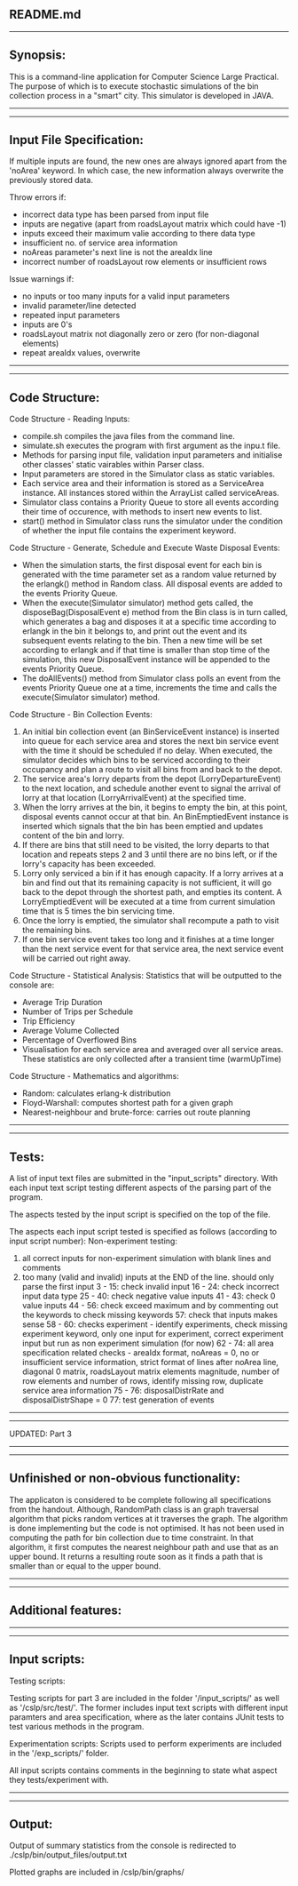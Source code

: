README.md
------------------------------------------------------------------------------
------------------------------------------------------------------------------

Synopsis:
------------------------------------------------------------------------------

This is a command-line application for Computer Science Large Practical. The purpose of which is to execute stochastic
simulations of the bin collection process in a "smart" city. This simulator is developed in JAVA.

------------------------------------------------------------------------------
------------------------------------------------------------------------------

Input File Specification:
------------------------------------------------------------------------------

If multiple inputs are found, the new ones are always ignored apart from the 'noArea' keyword. In which case, the new information always overwrite the previously stored data.

Throw errors if:
- incorrect data type has been parsed from input file
- inputs are negative (apart from roadsLayout matrix which could have -1)
- inputs exceed their maximum valie according to there data type
- insufficient no. of service area information 
- noAreas parameter's next line is not the areaIdx line
- incorrect number of roadsLayout row elements or insufficient rows

Issue warnings if:
- no inputs or too many inputs for a valid input parameters
- invalid parameter/line detected
- repeated input parameters
- inputs are 0's
- roadsLayout matrix not diagonally zero or zero (for non-diagonal elements)
- repeat areaIdx values, overwrite

------------------------------------------------------------------------------
------------------------------------------------------------------------------

Code Structure:
------------------------------------------------------------------------------

Code Structure - Reading Inputs:
- compile.sh compiles the java files from the command line.
- simulate.sh executes the program with first argument as the inpu.t file.
- Methods for parsing input file, validation input parameters and initialise other classes' static vairables within Parser class.
- Input parameters are stored in the Simulator class as static variables.
- Each service area and their information is stored as a ServiceArea instance. All instances stored within the ArrayList called serviceAreas.
- Simulator class contains a Priority Queue to store all events according their time of occurence, with methods to insert new events to list.
- start() method in Simulator class runs the simulator under the condition of whether the input file contains the experiment keyword.

Code Structure - Generate, Schedule and Execute Waste Disposal Events:
- When the simulation starts, the first disposal event for each bin is generated with the time parameter set as a random value returned by the erlangk() method in Random class. All disposal events are added to the events Priority Queue.
- When the execute(Simulator simulator) method gets called, the disposeBag(DisposalEvent e) method from the Bin class is in turn called, which generates a bag and disposes it at a specific time according to erlangk in the bin it belongs to, and print out the event and its subsequent events relating to the bin. Then a new time will be set according to erlangk and if that time is smaller than stop time of the simulation, this new DisposalEvent instance will be appended to the events Priority Queue.
- The doAllEvents() method from Simulator class polls an event from the events Priority Queue one at a time, increments the time and calls the execute(Simulator simulator) method.

Code Structure - Bin Collection Events:
1. 	An initial bin collection event (an BinServiceEvent instance) is inserted into queue for each service area and stores the next bin service event with the time it should be scheduled if no delay. When executed, the simulator decides which bins to be serviced according to their occupancy and plan a route to visit all bins from and back to the depot.
2. 	The service area's lorry departs from the depot (LorryDepartureEvent) to the next location, and schedule another event to signal the arrival of lorry at that location (LorryArrivalEvent) at the specified time. 
3. 	When the lorry arrives at the bin, it begins to empty the bin, at this point, disposal events cannot occur at that bin. An BinEmptiedEvent instance is inserted which signals that the bin has been emptied and updates content of the bin and lorry.
4. If there are bins that still need to be visited, the lorry departs to that location and repeats steps 2 and 3 until there are no bins left, or if the lorry's capacity has been exceeded. 
5. Lorry only serviced a bin if it has enough capacity. If a lorry arrives at a bin and find out that its remaining capacity is not sufficient, it will go back to the depot through the shortest path, and empties its content. A LorryEmptiedEvent will be executed at a time from current simulation time that is 5 times the bin servicing time. 
6. Once the lorry is emptied, the simulator shall recompute a path to visit the remaining bins.
7. If one bin service event takes too long and it finishes at a time longer than the next service event for that service area, the next service event will be carried out right away.

Code Structure - Statistical Analysis:
Statistics that will be outputted to the console are:
- Average Trip Duration
- Number of Trips per Schedule
- Trip Efficiency
- Average Volume Collected
- Percentage of Overflowed Bins
- Visualisation
for each service area and averaged over all service areas. These statistics are only collected after a transient time (warmUpTime)

Code Structure - Mathematics and algorithms:
- Random: calculates erlang-k distribution
- Floyd-Warshall: computes shortest path for a given graph
- Nearest-neighbour and brute-force: carries out route planning

------------------------------------------------------------------------------
------------------------------------------------------------------------------

Tests:
------------------------------------------------------------------------------

A list of input text files are submitted in the "input_scripts" directory. With each input text script testing different aspects of the parsing part of the program.

The aspects tested by the input script is specified on the top of the file.

The aspects each input script tested is specified as follows (according to input script number):
Non-experiment testing:
1. all correct inputs for non-experiment simulation with blank lines and comments
2. too many (valid and invalid) inputs at the END of the line. should only parse the first input
3 - 15: check invalid input
16 - 24: check incorrect input data type
25 - 40: check negative value inputs
41 - 43: check 0 value inputs
44 - 56: check exceed maximum and by commenting out the keywords to check missing keywords
57: check that inputs makes sense
58 - 60: checks experiment - identify experiments, check missing experiment keyword, only one input for experiment, correct experiment input but run as non experiment simulation (for now)
62 - 74: all area specification related checks - areaIdx format, noAreas = 0, no or insufficient service information, strict format of lines after noArea line, diagonal 0 matrix, roadsLayout matrix elements magnitude, number of row elements and number of rows, identify missing row, duplicate service area information
75 - 76: disposalDistrRate and disposalDistrShape = 0
77: test generation of events


------------------------------------------------------------------------------
------------------------------------------------------------------------------

UPDATED: Part 3

------------------------------------------------------------------------------
------------------------------------------------------------------------------

Unfinished or non-obvious functionality:
------------------------------------------------------------------------------

The applicaton is considered to be complete following all specifications from the handout. Although, RandomPath class is an graph traversal algorithm that picks random vertices at it traverses the graph. The algorithm is done implementing but the code is not optimised. It has not been used in computing the path for bin collection due to time constraint. In that algorithm, it first computes the nearest neighbour path and use that as an upper bound. It returns a resulting route soon as it finds a path that is smaller than or equal to the upper bound.



------------------------------------------------------------------------------
------------------------------------------------------------------------------

Additional features:
------------------------------------------------------------------------------




------------------------------------------------------------------------------
------------------------------------------------------------------------------

Input scripts:
------------------------------------------------------------------------------
Testing scripts:

Testing scripts for part 3 are included in the folder '/input_scripts/' as well as '/cslp/src/test/'. The former includes input text scripts with different input paramters and area specification, where as the later contains JUnit tests to test various methods in the program.

Experimentation scripts:
Scripts used to perform experiments are included in the '/exp_scripts/' folder.

All input scripts contains comments in the beginning to state what aspect they tests/experiment with.


------------------------------------------------------------------------------
------------------------------------------------------------------------------

Output:
------------------------------------------------------------------------------
Output of summary statistics from the console is redirected to ./cslp/bin/output_files/output.txt

Plotted graphs are included in /cslp/bin/graphs/



